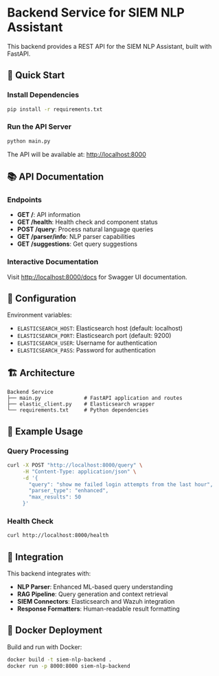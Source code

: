 # Backend Service for SIEM NLP Assistant

This backend provides a REST API for the SIEM NLP Assistant, built with FastAPI.

## 🚀 Quick Start

### Install Dependencies

```bash
pip install -r requirements.txt
```

### Run the API Server

```bash
python main.py
```

The API will be available at: <http://localhost:8000>

## 📚 API Documentation

### Endpoints

- **GET /**: API information
- **GET /health**: Health check and component status
- **POST /query**: Process natural language queries
- **GET /parser/info**: NLP parser capabilities
- **GET /suggestions**: Get query suggestions

### Interactive Documentation

Visit <http://localhost:8000/docs> for Swagger UI documentation.

## 🔧 Configuration

Environment variables:

- `ELASTICSEARCH_HOST`: Elasticsearch host (default: localhost)
- `ELASTICSEARCH_PORT`: Elasticsearch port (default: 9200)
- `ELASTICSEARCH_USER`: Username for authentication
- `ELASTICSEARCH_PASS`: Password for authentication

## 🏗️ Architecture

```0
Backend Service
├── main.py              # FastAPI application and routes
├── elastic_client.py    # Elasticsearch wrapper
└── requirements.txt     # Python dependencies
```

## 🧪 Example Usage

### Query Processing

```bash
curl -X POST "http://localhost:8000/query" \
     -H "Content-Type: application/json" \
     -d '{
       "query": "show me failed login attempts from the last hour",
       "parser_type": "enhanced",
       "max_results": 50
     }'
```

### Health Check

```bash
curl http://localhost:8000/health
```

## 🔗 Integration

This backend integrates with:

- **NLP Parser**: Enhanced ML-based query understanding
- **RAG Pipeline**: Query generation and context retrieval
- **SIEM Connectors**: Elasticsearch and Wazuh integration
- **Response Formatters**: Human-readable result formatting

## 🐳 Docker Deployment

Build and run with Docker:

```bash
docker build -t siem-nlp-backend .
docker run -p 8000:8000 siem-nlp-backend
```
